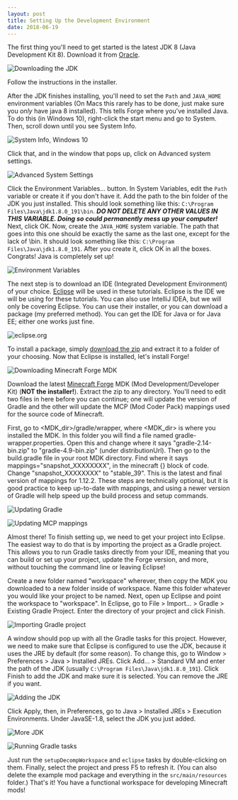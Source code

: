 ```yaml
---
layout: post
title: Setting Up the Development Environment
date: 2018-06-19
---
```


The first thing you'll need to get started is the latest JDK 8 (Java Development Kit 8). Download it from [Oracle](http://www.oracle.com/technetwork/java/javase/downloads/jdk8-downloads-2133151.html).

![Downloading the JDK](/img/1setup/setup0.png)

Follow the instructions in the installer.

After the JDK finishes installing, you'll need to set the `Path` and `JAVA_HOME` environment variables (On Macs this rarely has to be done, just make sure you _only_ have java 8 installed). This tells Forge where you've installed Java. To do this (in Windows 10), right-click the start menu and go to System. Then, scroll down until you see System Info.

![System Info, Windows 10](/img/1setup/setup1.png)

Click that, and in the window that pops up, click on Advanced system settings.

![Advanced System Settings](/img/1setup/setup2.png)

Click the Environment Variables... button. In System Variables, edit the `Path` variable or create it if you don't have it. Add the path to the bin folder of the JDK you just installed. This should look something like this: `C:\Program Files\Java\jdk1.8.0_191\bin`. ***DO NOT DELETE ANY OTHER VALUES IN THIS VARIABLE. Doing so could permanently mess up your computer!*** Next, click OK. Now, create the `JAVA_HOME` system variable. The path that goes into this one should be exactly the same as the last one, except for the lack of \bin. It should look something like this: `C:\Program Files\Java\jdk1.8.0_191`. After you create it, click OK in all the boxes. Congrats! Java is completely set up!

![Environment Variables](/img/1setup/setup3.png)

The next step is to download an IDE (Integrated Development Environment) of your choice. [Eclipse](http://www.eclipse.org/) will be used in these tutorials. Eclipse is the IDE we will be using for these tutorials. You can also use IntelliJ IDEA, but we will only be covering Eclipse. You can use their installer, or you can download a package (my preferred method). You can get the IDE for Java or for Java EE; either one works just fine.

![eclipse.org](/img/1setup/setup4.png)

To install a package, simply [download the zip](http://www.eclipse.org/downloads/eclipse-packages/) and extract it to a folder of your choosing. Now that Eclipse is installed, let's install Forge!

![Downloading Minecraft Forge MDK](/img/1setup/setup5.png)

Download the latest [Minecraft Forge](http://files.minecraftforge.net/) MDK (Mod Development/Developer Kit) (**NOT the installer!**). Extract the zip to any directory. You'll need to edit two files in here before you can continue; one will update the version of Gradle and the other will update the MCP (Mod Coder Pack) mappings used for the source code of Minecraft.

First, go to <MDK_dir>/gradle/wrapper, where <MDK_dir> is where you installed the MDK. In this folder you will find a file named gradle-wrapper.properties. Open this and change where it says "gradle-2.14-bin.zip" to "gradle-4.9-bin.zip" (under distributionUrl). Then go to the build.gradle file in your root MDK directory. Find where it says mappings="snapshot_XXXXXXXX", in the minecraft {} block of code. Change "snapshot_XXXXXXXX" to "stable_39". This is the latest and final version of mappings for 1.12.2. These steps are technically optional, but it is good practice to keep up-to-date with mappings, and using a newer version of Gradle will help speed up the build process and setup commands.

![Updating Gradle](/img/1setup/setup12.png)

![Updating MCP mappings](/img/1setup/setup13.png)

Almost there! To finish setting up, we need to get your project into Eclipse. The easiest way to do that is by importing the project as a Gradle project. This allows you to run Gradle tasks directly from your IDE, meaning that you can build or set up your project, update the Forge version, and more, without touching the command line or leaving Eclipse!

Create a new folder named "workspace" wherever, then copy the MDK you downloaded to a new folder inside of workspace. Name this folder whatever you would like your project to be named. Next, open up Eclipse and point the workspace to "workspace". In Eclipse, go to File > Import... > Gradle > Existing Gradle Project. Enter the directory of your project and click Finish.

![Importing Gradle project](/img/1setup/setup14.png)

A window should pop up with all the Gradle tasks for this project. However, we need to make sure that Eclipse is configured to use the JDK, because it uses the JRE by default (for some reason). To change this, go to Window > Preferences > Java > Installed JREs. Click Add... > Standard VM and enter the path of the JDK (usually `C:\Program Files\Java\jdk1.8.0_191`). Click Finish to add the JDK and make sure it is selected. You can remove the JRE if you want.

![Adding the JDK](/img/1setup/setup16.png)

Click Apply, then, in Preferences, go to Java > Installed JREs > Execution Environments. Under JavaSE-1.8, select the JDK you just added.

![More JDK](/img/1setup/setup17.png)

![Running Gradle tasks](/img/1setup/setup15.png)

Just run the `setupDecompWorkspace` and `eclipse` tasks by double-clicking on them. Finally, select the project and press F5 to refresh it. (You can also delete the example mod package and everything in the `src/main/resources` folder.) That's it! You have a functional workspace for developing Minecraft mods!